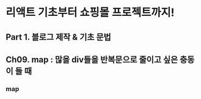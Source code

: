 # 리액트 기초부터 쇼핑몰 프로젝트까지!
## Part 1. 블로그 제작 & 기초 문법

## Ch09. map : 많을 div들을 반복문으로 줄이고 싶은 충동이 들 때

### map
